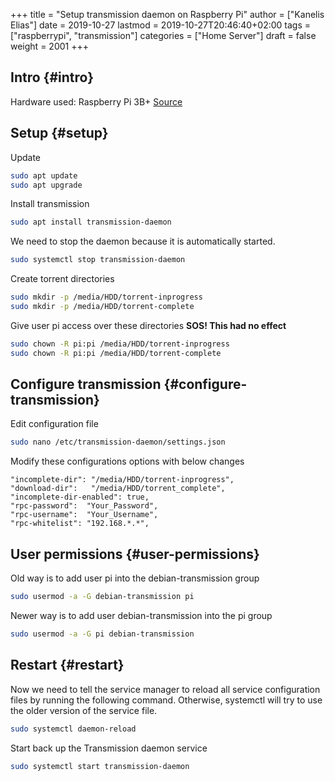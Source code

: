 +++
title = "Setup transmission daemon on Raspberry Pi"
author = ["Kanelis Elias"]
date = 2019-10-27
lastmod = 2019-10-27T20:46:40+02:00
tags = ["raspberrypi", "transmission"]
categories = ["Home Server"]
draft = false
weight = 2001
+++

## Intro {#intro}

Hardware used: Raspberry Pi 3B+
[Source](https://pimylifeup.com/raspberry-pi-transmission/)


## Setup {#setup}

Update

```bash
sudo apt update
sudo apt upgrade
```

Install transmission

```bash
sudo apt install transmission-daemon
```

We need to stop the daemon because it is automatically started.

```bash
sudo systemctl stop transmission-daemon
```

Create torrent directories

```bash
sudo mkdir -p /media/HDD/torrent-inprogress
sudo mkdir -p /media/HDD/torrent-complete
```

Give user pi access over these directories
**SOS! This had no effect**

```bash
sudo chown -R pi:pi /media/HDD/torrent-inprogress
sudo chown -R pi:pi /media/HDD/torrent-complete
```


## Configure transmission {#configure-transmission}

Edit configuration file

```bash
sudo nano /etc/transmission-daemon/settings.json
```

Modify these configurations options with below changes

```text
"incomplete-dir": "/media/HDD/torrent-inprogress",
"download-dir":   "/media/HDD/torrent_complete",
"incomplete-dir-enabled": true,
"rpc-password":  "Your_Password",
"rpc-username":  "Your_Username",
"rpc-whitelist": "192.168.*.*",
```


## User permissions {#user-permissions}

Old way is to add user pi into the debian-transmission group

```bash
sudo usermod -a -G debian-transmission pi
```

Newer way is to add user debian-transmission into the pi group

```bash
sudo usermod -a -G pi debian-transmission
```


## Restart {#restart}

Now we need to tell the service manager to reload all service configuration files by running the following command. Otherwise, systemctl will try to use the older version of the service file.

```bash
sudo systemctl daemon-reload
```

Start back up the Transmission daemon service

```bash
sudo systemctl start transmission-daemon
```